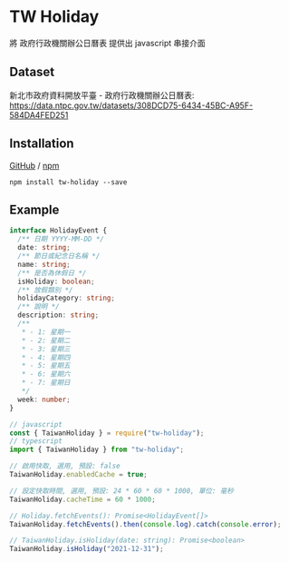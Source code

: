 # TW Holiday

將 政府行政機關辦公日曆表 提供出 javascript 串接介面

## Dataset

新北市政府資料開放平臺 - 政府行政機關辦公日曆表: https://data.ntpc.gov.tw/datasets/308DCD75-6434-45BC-A95F-584DA4FED251

## Installation

[GitHub](https://github.com/EJayCheng/tw-holiday) / [npm](https://www.npmjs.com/package/tw-holiday)

```
npm install tw-holiday --save
```

## Example

```typescript
interface HolidayEvent {
  /** 日期 YYYY-MM-DD */
  date: string;
  /** 節日或紀念日名稱 */
  name: string;
  /** 是否為休假日 */
  isHoliday: boolean;
  /** 放假類別 */
  holidayCategory: string;
  /** 說明 */
  description: string;
  /**
   * - 1: 星期一
   * - 2: 星期二
   * - 3: 星期三
   * - 4: 星期四
   * - 5: 星期五
   * - 6: 星期六
   * - 7: 星期日
   */
  week: number;
}
```

```typescript
// javascript
const { TaiwanHoliday } = require("tw-holiday");
// typescript
import { TaiwanHoliday } from "tw-holiday";

// 啟用快取, 選用, 預設: false
TaiwanHoliday.enabledCache = true;

// 設定快取時間, 選用, 預設: 24 * 60 * 60 * 1000, 單位: 毫秒
TaiwanHoliday.cacheTime = 60 * 1000;

// Holiday.fetchEvents(): Promise<HolidayEvent[]>
TaiwanHoliday.fetchEvents().then(console.log).catch(console.error);
```

```typescript
// TaiwanHoliday.isHoliday(date: string): Promise<boolean>
TaiwanHoliday.isHoliday("2021-12-31");
```
